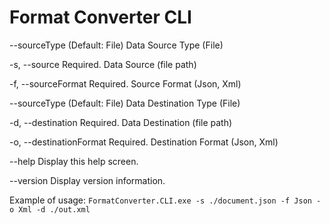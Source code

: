 # Format Converter CLI

  --sourceType               (Default: File) Data Source Type (File)

  -s, --source               Required. Data Source (file path)

  -f, --sourceFormat         Required. Source Format (Json, Xml)

  --sourceType               (Default: File) Data Destination Type (File)

  -d, --destination          Required. Data Destination (file path)

  -o, --destinationFormat    Required. Destination Format (Json, Xml)

  --help                     Display this help screen.

  --version                  Display version information.

Example of usage:
  ```FormatConverter.CLI.exe -s ./document.json -f Json -o Xml -d ./out.xml```
